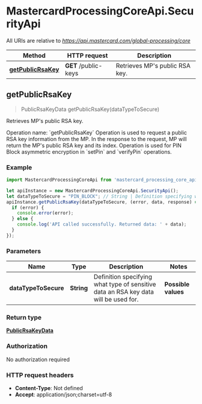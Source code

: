 # MastercardProcessingCoreApi.SecurityApi

All URIs are relative to *https://api.mastercard.com/global-processing/core*

Method | HTTP request | Description
------------- | ------------- | -------------
[**getPublicRsaKey**](SecurityApi.md#getPublicRsaKey) | **GET** /public-keys | Retrieves MP&#39;s public RSA key.



## getPublicRsaKey

> PublicRsaKeyData getPublicRsaKey(dataTypeToSecure)

Retrieves MP&#39;s public RSA key.

Operation name: &#x60;getPublicRsaKey&#x60;  Operation is used to request a public RSA key information from the MP. In the response to the request, MP will return the MP&#39;s public RSA key and its index.  Operation is used for PIN Block asymmetric encryption in &#x60;setPin&#x60; and &#x60;verifyPin&#x60; operations. 

### Example

```javascript
import MastercardProcessingCoreApi from 'mastercard_processing_core_api';

let apiInstance = new MastercardProcessingCoreApi.SecurityApi();
let dataTypeToSecure = "PIN_BLOCK"; // String | Definition specifying what type of sensitive data an RSA key data will be used for.  | **Possible values**  | **Description**           | |--------------------- |-------------------------- | | PIN_BLOCK            | For PIN block encryption  | 
apiInstance.getPublicRsaKey(dataTypeToSecure, (error, data, response) => {
  if (error) {
    console.error(error);
  } else {
    console.log('API called successfully. Returned data: ' + data);
  }
});
```

### Parameters


Name | Type | Description  | Notes
------------- | ------------- | ------------- | -------------
 **dataTypeToSecure** | **String**| Definition specifying what type of sensitive data an RSA key data will be used for.  | **Possible values**  | **Description**           | |--------------------- |-------------------------- | | PIN_BLOCK            | For PIN block encryption  |  | 

### Return type

[**PublicRsaKeyData**](PublicRsaKeyData.md)

### Authorization

No authorization required

### HTTP request headers

- **Content-Type**: Not defined
- **Accept**: application/json;charset=utf-8

